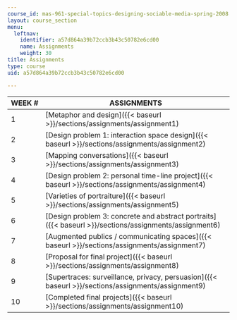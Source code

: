 ```yaml
---
course_id: mas-961-special-topics-designing-sociable-media-spring-2008
layout: course_section
menu:
  leftnav:
    identifier: a57d864a39b72ccb3b43c50782e6cd00
    name: Assignments
    weight: 30
title: Assignments
type: course
uid: a57d864a39b72ccb3b43c50782e6cd00

---
```


| WEEK # | ASSIGNMENTS |
| --- | --- |
| 1 | [Metaphor and design]({{< baseurl >}}/sections/assignments/assignment1) |
| 2 | [Design problem 1: interaction space design]({{< baseurl >}}/sections/assignments/assignment2) |
| 3 | [Mapping conversations]({{< baseurl >}}/sections/assignments/assignment3) |
| 4 | [Design problem 2: personal time-line project]({{< baseurl >}}/sections/assignments/assignment4) |
| 5 | [Varieties of portraiture]({{< baseurl >}}/sections/assignments/assignment5) |
| 6 | [Design problem 3: concrete and abstract portraits]({{< baseurl >}}/sections/assignments/assignment6) |
| 7 | [Augmented publics / communicating spaces]({{< baseurl >}}/sections/assignments/assignment7) |
| 8 | [Proposal for final project]({{< baseurl >}}/sections/assignments/assignment8) |
| 9 | [Supertraces: surveillance, privacy, persuasion]({{< baseurl >}}/sections/assignments/assignment9) |
| 10 | [Completed final projects]({{< baseurl >}}/sections/assignments/assignment10)